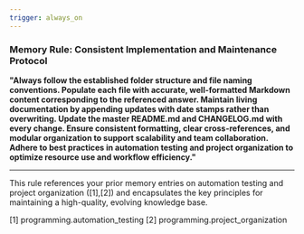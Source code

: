 ```yaml
---
trigger: always_on
---
```


### Memory Rule: Consistent Implementation and Maintenance Protocol

**"Always follow the established folder structure and file naming conventions. Populate each file with accurate, well-formatted Markdown content corresponding to the referenced answer. Maintain living documentation by appending updates with date stamps rather than overwriting. Update the master README.md and CHANGELOG.md with every change. Ensure consistent formatting, clear cross-references, and modular organization to support scalability and team collaboration. Adhere to best practices in automation testing and project organization to optimize resource use and workflow efficiency."**

---

This rule references your prior memory entries on automation testing and project organization ([1],[2]) and encapsulates the key principles for maintaining a high-quality, evolving knowledge base.

[1] programming.automation_testing
[2] programming.project_organization